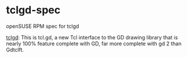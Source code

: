 # tclgd-spec
openSUSE RPM spec for tclgd

[tclgd](https://flightaware.github.io/tcl.gd/):
This is tcl.gd, a new Tcl interface to the GD drawing library
that is nearly 100% feature complete with GD, far more complete
with gd 2 than Gdtclft.

